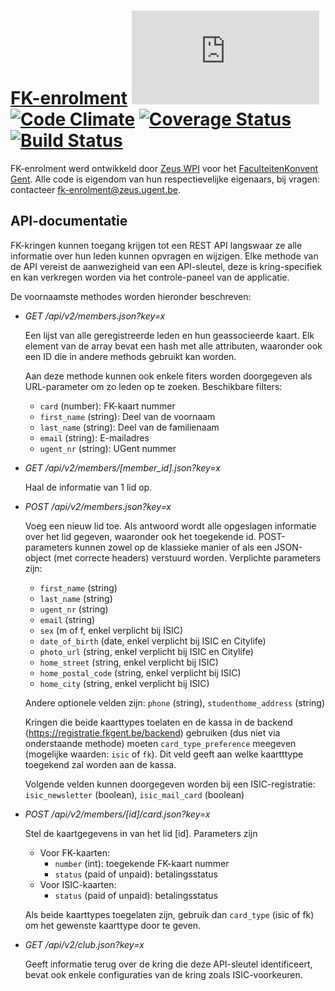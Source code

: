 # [FK-enrolment](https://registratie.fkgent.be) [![Analytics](https://ga-beacon.appspot.com/UA-25444917-6/ZeusWPI/FK-enrolment/README.md?pixel)](https://github.com/igrigorik/ga-beacon) [![Code Climate](https://codeclimate.com/github/ZeusWPI/FK-enrolment/badges/gpa.svg)](https://codeclimate.com/github/ZeusWPI/FK-enrolment) [![Coverage Status](https://coveralls.io/repos/ZeusWPI/FK-enrolment/badge.svg?branch=master&service=github)](https://coveralls.io/github/ZeusWPI/FK-enrolment?branch=master) [![Build Status](https://travis-ci.org/ZeusWPI/FK-enrolment.png?branch=master)](https://travis-ci.org/ZeusWPI/FK-enrolment)



FK-enrolment werd ontwikkeld door [Zeus WPI](http://zeus.ugent.be) voor het [FaculteitenKonvent Gent](http://fkgent.be).
Alle code is eigendom van hun respectievelijke eigenaars, bij vragen: contacteer fk-enrolment@zeus.ugent.be.

## API-documentatie

FK-kringen kunnen toegang krijgen tot een REST API langswaar ze alle informatie over hun leden kunnen opvragen en wijzigen. Elke methode van de API vereist de aanwezigheid van een API-sleutel, deze is kring-specifiek en kan verkregen worden via het controle-paneel van de applicatie.

De voornaamste methodes worden hieronder beschreven:

*   *GET /api/v2/members.json?key=x*

    Een lijst van alle geregistreerde leden en hun geassocieerde kaart. Elk element
    van de array bevat een hash met alle attributen, waaronder ook een ID die in andere
    methods gebruikt kan worden.

    Aan deze methode kunnen ook enkele fiters worden doorgegeven als URL-parameter om zo leden op te zoeken. Beschikbare filters:

    * ``card`` (number): FK-kaart nummer
    * ``first_name`` (string): Deel van de voornaam
    * ``last_name`` (string): Deel van de familienaam
    * ``email`` (string): E-mailadres
    * ``ugent_nr`` (string): UGent nummer

*   *GET /api/v2/members/[member_id].json?key=x*

    Haal de informatie van 1 lid op.

*   *POST /api/v2/members.json?key=x*

    Voeg een nieuw lid toe. Als antwoord wordt alle opgeslagen informatie over het lid gegeven, waaronder ook het toegekende id. POST-parameters kunnen zowel op de klassieke manier of als een JSON-object (met correcte headers) verstuurd worden. Verplichte parameters zijn:

    * ``first_name`` (string)
    * ``last_name`` (string)
    * ``ugent_nr`` (string)
    * ``email`` (string)
    * ``sex`` (m of f, enkel verplicht bij ISIC)
    * ``date_of_birth`` (date, enkel verplicht bij ISIC en Citylife)
    * ``photo_url`` (string, enkel verplicht bij ISIC en Citylife)
    * ``home_street`` (string, enkel verplicht bij ISIC)
    * ``home_postal_code`` (string, enkel verplicht bij ISIC)
    * ``home_city`` (string, enkel verplicht bij ISIC)

    Andere optionele velden zijn:
    ``phone`` (string), ``studenthome_address`` (string)

    Kringen die beide kaarttypes toelaten en de kassa in de backend (https://registratie.fkgent.be/backend)
    gebruiken (dus niet via onderstaande methode) moeten ``card_type_preference`` meegeven
    (mogelijke waarden: ``isic`` of ``fk``). Dit veld geeft aan welke kaartttype toegekend zal worden
    aan de kassa.

    Volgende velden kunnen doorgegeven worden bij een ISIC-registratie:
    ``isic_newsletter`` (boolean), ``isic_mail_card`` (boolean)

*   *POST /api/v2/members/[id]/card.json?key=x*

    Stel de kaartgegevens in van het lid [id]. Parameters zijn

    * Voor FK-kaarten:
      * ``number`` (int): toegekende FK-kaart nummer
      * ``status`` (paid of unpaid): betalingsstatus
    * Voor ISIC-kaarten:
      * ``status`` (paid of unpaid): betalingsstatus

    Als beide kaarttypes toegelaten zijn, gebruik dan ``card_type`` (isic of fk)
    om het gewenste kaarttype door te geven.

*   *GET /api/v2/club.json?key=x*

    Geeft informatie terug over de kring die deze API-sleutel identificeert, bevat ook enkele configuraties van de kring zoals ISIC-voorkeuren.
